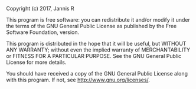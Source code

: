 Copyright (c) 2017, Jannis R

This program is free software: you can redistribute it and/or modify it under the terms of the GNU General Public License as published by the Free Software Foundation, version.

This program is distributed in the hope that it will be useful, but WITHOUT ANY WARRANTY; without even the implied warranty of MERCHANTABILITY or FITNESS FOR A PARTICULAR PURPOSE. See the GNU General Public License for more details.

You should have received a copy of the GNU General Public License along with this program. If not, see <http://www.gnu.org/licenses/>.
